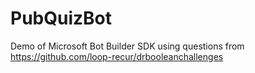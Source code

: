 # PubQuizBot
Demo of Microsoft Bot Builder SDK using questions from https://github.com/loop-recur/drbooleanchallenges
